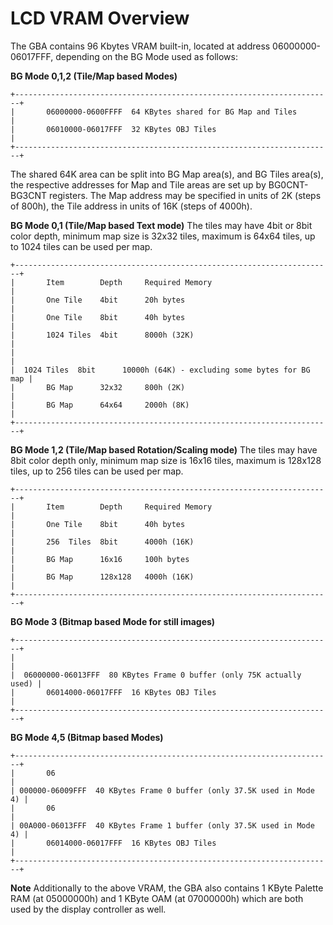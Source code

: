 # LCD VRAM Overview


The GBA contains 96 Kbytes VRAM built-in, located at address
06000000-06017FFF, depending on the BG Mode used as follows:

**BG Mode 0,1,2 (Tile/Map based Modes)**

```
+-----------------------------------------------------------------------+
|       06000000-0600FFFF  64 KBytes shared for BG Map and Tiles        |
|       06010000-06017FFF  32 KBytes OBJ Tiles                          |
+-----------------------------------------------------------------------+
```

The shared 64K area can be split into BG Map area(s), and BG Tiles
area(s), the respective addresses for Map and Tile areas are set up by
BG0CNT-BG3CNT registers. The Map address may be specified in units of 2K
(steps of 800h), the Tile address in units of 16K (steps of 4000h).

**BG Mode 0,1 (Tile/Map based Text mode)**
The tiles may have 4bit or 8bit color depth, minimum map size is 32x32
tiles, maximum is 64x64 tiles, up to 1024 tiles can be used per map.

```
+-----------------------------------------------------------------------+
|       Item        Depth     Required Memory                           |
|       One Tile    4bit      20h bytes                                 |
|       One Tile    8bit      40h bytes                                 |
|       1024 Tiles  4bit      8000h (32K)                               |
|                                                                       |
|  1024 Tiles  8bit      10000h (64K) - excluding some bytes for BG map |
|       BG Map      32x32     800h (2K)                                 |
|       BG Map      64x64     2000h (8K)                                |
+-----------------------------------------------------------------------+
```


**BG Mode 1,2 (Tile/Map based Rotation/Scaling mode)**
The tiles may have 8bit color depth only, minimum map size is 16x16
tiles, maximum is 128x128 tiles, up to 256 tiles can be used per map.

```
+-----------------------------------------------------------------------+
|       Item        Depth     Required Memory                           |
|       One Tile    8bit      40h bytes                                 |
|       256  Tiles  8bit      4000h (16K)                               |
|       BG Map      16x16     100h bytes                                |
|       BG Map      128x128   4000h (16K)                               |
+-----------------------------------------------------------------------+
```


**BG Mode 3 (Bitmap based Mode for still images)**

```
+-----------------------------------------------------------------------+
|                                                                       |
|  06000000-06013FFF  80 KBytes Frame 0 buffer (only 75K actually used) |
|       06014000-06017FFF  16 KBytes OBJ Tiles                          |
+-----------------------------------------------------------------------+
```


**BG Mode 4,5 (Bitmap based Modes)**

```
+-----------------------------------------------------------------------+
|       06                                                              |
| 000000-06009FFF  40 KBytes Frame 0 buffer (only 37.5K used in Mode 4) |
|       06                                                              |
| 00A000-06013FFF  40 KBytes Frame 1 buffer (only 37.5K used in Mode 4) |
|       06014000-06017FFF  16 KBytes OBJ Tiles                          |
+-----------------------------------------------------------------------+
```


**Note**
Additionally to the above VRAM, the GBA also contains 1 KByte Palette
RAM (at 05000000h) and 1 KByte OAM (at 07000000h) which are both used by
the display controller as well.



